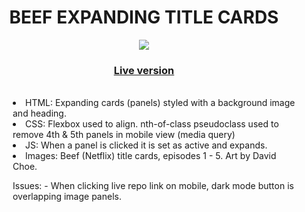 
<h1 align="center">
BEEF EXPANDING TITLE CARDS
</h1>
<p align="center">
<img src ="https://media.giphy.com/media/v1.Y2lkPTc5MGI3NjExZmNjZjEzMjVjMDNmOTBiYTQyZDEwNTYyMWQxYzRmYWFjYTNhNDQyYSZjdD1n/nIaUbMG2jmCfLUfYQI/giphy.gif"> 
</p>
<h3 align="center">
<a href="https://beef-expanding-episode-cards.netlify.app/">Live version</a></h3>
<br>

<div align="center" style="display: inline-block; text-align: left; margin-left: 3em;">
<li>
HTML: Expanding cards (panels) styled with a background image and heading.
</li>
<li>
CSS: Flexbox used to align. nth-of-class pseudoclass used to remove 4th & 5th panels in mobile view (media query)
</li>
<li>
JS: When a panel is clicked it is set as active and expands.
</li>
<li>
Images: Beef (Netflix) title cards, episodes 1 - 5. Art by David Choe. 
</li>

<p style="italic">
Issues:
- When clicking live repo link on mobile, dark mode button is overlapping image panels.
</p>
</div>
